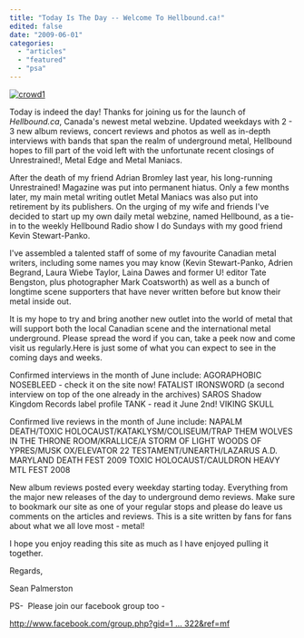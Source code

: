 ```yaml
---
title: "Today Is The Day -- Welcome To Hellbound.ca!"
edited: false
date: "2009-06-01"
categories:
  - "articles"
  - "featured"
  - "psa"
---
```


[![crowd1](http://www.hellbound.ca/wp-content/uploads/2009/06/crowd1-300x128.jpg "crowd1")](http://www.hellbound.ca/wp-content/uploads/2009/06/crowd1.jpg)

Today is indeed the day! Thanks for joining us for the launch of _Hellbound.ca_, Canada's newest metal webzine. Updated weekdays with 2 - 3 new album reviews, concert reviews and photos as well as in-depth interviews with bands that span the realm of underground metal, Hellbound hopes to fill part of the void left with the unfortunate recent closings of Unrestrained!, Metal Edge and Metal Maniacs.

After the death of my friend Adrian Bromley last year, his long-running Unrestrained! Magazine was put into permanent hiatus. Only a few months later, my main metal writing outlet Metal Maniacs was also put into retirement by its publishers. On the urging of my wife and friends I've decided to start up my own daily metal webzine, named Hellbound, as a tie-in to the weekly Hellbound Radio show I do Sundays with my good friend Kevin Stewart-Panko.

I've assembled a talented staff of some of my favourite Canadian metal writers, including some names you may know (Kevin Stewart-Panko, Adrien Begrand, Laura Wiebe Taylor, Laina Dawes and former U! editor Tate Bengston, plus photographer Mark Coatsworth) as well as a bunch of longtime scene supporters that have never written before but know their metal inside out.

It is my hope to try and bring another new outlet into the world of metal that will support both the local Canadian scene and the international metal underground. Please spread the word if you can, take a peek now and come visit us regularly.Here is just some of what you can expect to see in the coming days and weeks.

Confirmed interviews in the month of June include: AGORAPHOBIC NOSEBLEED - check it on the site now! FATALIST IRONSWORD (a second interview on top of the one already in the archives) SAROS Shadow Kingdom Records label profile TANK - read it June 2nd! VIKING SKULL

Confirmed live reviews in the month of June include: NAPALM DEATH/TOXIC HOLOCAUST/KATAKLYSM/COLISEUM/TRAP THEM WOLVES IN THE THRONE ROOM/KRALLICE/A STORM OF LIGHT WOODS OF YPRES/MUSK OX/ELEVATOR 22 TESTAMENT/UNEARTH/LAZARUS A.D. MARYLAND DEATH FEST 2009 TOXIC HOLOCAUST/CAULDRON HEAVY MTL FEST 2008

New album reviews posted every weekday starting today. Everything from the major new releases of the day to underground demo reviews. Make sure to bookmark our site as one of your regular stops and please do leave us comments on the articles and reviews. This is a site written by fans for fans about what we all love most - metal!

I hope you enjoy reading this site as much as I have enjoyed pulling it together.

Regards,

Sean Palmerston

PS-  Please join our facebook group too -

[http://www.facebook.com/group.php?gid=1 ... 322&ref=mf](http://www.facebook.com/group.php?gid=191640195322&ref=mf)
